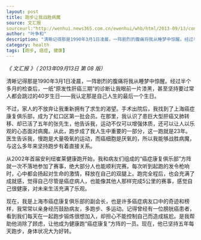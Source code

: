 ```yaml
---
layout: post
title: 跑步让我战胜病魔
source: 文汇报
sourceurl:"http://wenhui.news365.com.cn/ewenhui/whb/html/2013-09/13/content_70.htm"
author: "叶争和"
description: "清晰记得那是1990年3月1日凌晨，一阵剧烈的腹痛将我从睡梦中惊醒。经过半个多月的检查后，一纸“原发性肝癌三期”的诊断让我眼前一片漆黑，甚至坚持要过常人都会跳过的40岁生日——我认定那是自己人生的最后一个生日。"
category: health
tags: [跑步, 癌症, 健康]
---
```


*《 文汇报 》（ 2013年09月13日   第 08 版）*

清晰记得那是1990年3月1日凌晨，一阵剧烈的腹痛将我从睡梦中惊醒。经过半个多月的检查后，一纸“原发性肝癌三期”的诊断让我眼前一片漆黑，甚至坚持要过常人都会跳过的40岁生日——我认定那是自己人生的最后一个生日。

不过，家人的不放弃让我重新拥有了求生的渴望。手术出院后，我找到了上海癌症康复俱乐部，成为了虹口区第一批会员。在那里，我认识了患巨大型肝癌又肺转移、却已活了五年的张先生，他告诉我，运动不仅可以增强体质，还可以让人以乐观的心态面对病魔。从此，跑步成了我人生中重要的一部分，这一跑就是23年。医生告诉我，慢跑是大量吸氧的运动，而癌细胞是厌氧的，所以我能够战胜病魔，与这么多年来坚持跑步有着直接关系。

从2002年首届安利纽崔莱健康跑开始，我和病友们组成的“癌症康复俱乐部”方阵就一次不落地参加了赛事，绝大部分人也能顺利完赛。每次听到起跑的发令枪响时，心中都会扬起对生命的激情，释放在自己的双腿上。跑完全程后，也会充满了成就感，觉得自己尽管是癌症病人，也能像其他人那样完成5公里的赛事，感觉自己很健康，对未来生活充满了乐观。

现在，我是上海市癌症康复俱乐部的副会长，也是许多癌症病友口中的奇迹和榜样，我常常以亲身经历鼓励病友，多跑步、多运动。记得曾经有一位膀胱癌患者，看到我们每天在一起跑步锻炼很想加入，却担心不能控制自己而造成尴尬。是我帮助他消除了顾虑，让他成为健康跑“癌症康复”方阵的一员。现在，他已坚持五年每天跑步，身体状况大为好转。
